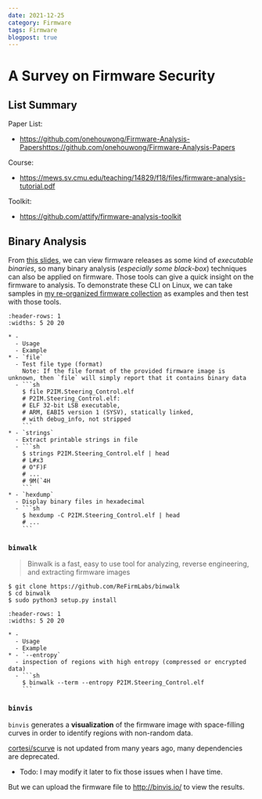 ```yaml
---
date: 2021-12-25
category: Firmware
tags: Firmware
blogpost: true
---
```


# A Survey on Firmware Security

## List Summary

Paper List:
- https://github.com/onehouwong/Firmware-Analysis-Papershttps://github.com/onehouwong/Firmware-Analysis-Papers 

Course: 
- https://mews.sv.cmu.edu/teaching/14829/f18/files/firmware-analysis-tutorial.pdf

Toolkit:
- https://github.com/attify/firmware-analysis-toolkit

## Binary Analysis

From [this slides](https://mews.sv.cmu.edu/teaching/14829/f18/files/firmware-analysis-tutorial.pdf), we can view firmware releases as some kind of *executable binaries*, so many binary analysis (*especially some black-box*) techniques can also be applied on firmware. Those tools can give a quick insight on the firmware to analysis. To demonstrate these CLI on Linux, we can take samples in [my re-organized firmware collection](https://github.com/li-xin-yi/uEmu-real_world_firmware) as examples and then test with those tools.



````{list-table}
:header-rows: 1
:widths: 5 20 20

* -  
  - Usage
  - Example
* - `file`
  - Test file type (format) 
    Note: If the file format of the provided firmware image is unknown, then `file` will simply report that it contains binary data
  - ```sh
    $ file P2IM.Steering_Control.elf 
    # P2IM.Steering_Control.elf: 
    # ELF 32-bit LSB executable, 
    # ARM, EABI5 version 1 (SYSV), statically linked, 
    # with debug_info, not stripped
    ```
* - `strings`
  - Extract printable strings in file
  - ```sh
    $ strings P2IM.Steering_Control.elf | head
    # L#x3
    # O"F)F
    # ...
    # 9M(`4H
    ```
* - `hexdump`
  - Display binary files in hexadecimal
  - ```sh
    $ hexdump -C P2IM.Steering_Control.elf | head
    # ...
    ```
````

### `binwalk`

> Binwalk is a fast, easy to use tool for analyzing, reverse engineering, and extracting firmware images

```
$ git clone https://github.com/ReFirmLabs/binwalk
$ cd binwalk
$ sudo python3 setup.py install
```

````{list-table}
:header-rows: 1
:widths: 5 20 20

* -  
  - Usage
  - Example
* - `--entropy`
  - inspection of regions with high entropy (compressed or encrypted data)
  - ```sh
    $ binwalk --term --entropy P2IM.Steering_Control.elf
    ```
````

### `binvis`

`binvis` generates a **visualization** of the firmware image with space-filling curves in order to identify regions with non-random data.

[cortesi/scurve](https://github.com/cortesi/scurve) is not updated from many years ago, many dependencies are deprecated. 

- Todo: I may modify it later to fix those issues when I have time.
  
But we can upload the firmware file to http://binvis.io/ to view the results.
